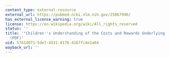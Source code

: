 ```yaml
---
content_type: external-resource
external_url: https://pubmed.ncbi.nlm.nih.gov/25867996/
has_external_license_warning: true
license: https://en.wikipedia.org/wiki/All_rights_reserved
status: ''
title: '"Children''s Understanding of the Costs and Rewards Underlying Rational Action."
  (PDF)'
uid: 5761d071-5de7-4531-8176-4167fc4e1a64
wayback_url: ''
---
```


